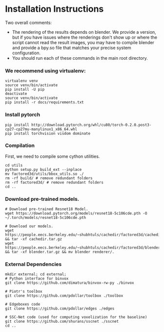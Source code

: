 # Installation Instructions

Two overall comments:
* The rendering of the results depends on blender. We provide a version, but if you have issues where the renderings don't show up or where the script cannot read the result images, you may have to compile blender and provide a bpy.so file that matches your precise system configuration.
* You should run each of these commands in the main root directory. 

### We recommend using virtualenv:
```
virtualenv venv
source venv/bin/activate
pip install -U pip
deactivate
source venv/bin/activate
pip install -r docs/requirements.txt
```

### Install pytorch
```
pip install http://download.pytorch.org/whl/cu80/torch-0.2.0.post3-cp27-cp27mu-manylinux1_x86_64.whl
pip install torchvision visdom dominate
```

### Compilation
First, we need to compile some cython utilities.
```
cd utils
python setup.py build_ext --inplace
mv factored3d/utils/bbox_utils.so ./
rm -rf build/ # remove redundant folders
rm -rf factored3d/ # remove redundant folders
cd ..
```

### Download pre-trained models.
```
# Download pre-trained Resnet18 Model.
wget https://download.pytorch.org/models/resnet18-5c106cde.pth -O ~/.torch/models/resnet18-5c106cde.pth

# Download our models.
wget https://people.eecs.berkeley.edu/~shubhtuls/cachedir/factored3d/cachedir.tar.gz && tar -xf cachedir.tar.gz
wget https://people.eecs.berkeley.edu/~shubhtuls/cachedir/factored3d/blender.tar.gz && tar -xf blender.tar.gz && mv blender renderer/.
```

### External Dependencies
```
mkdir external; cd external;
# Python interface for binvox
git clone https://github.com/dimatura/binvox-rw-py ./binvox

# Piotr's toolbox
git clone https://github.com/pdollar/toolbox ./toolbox

# Edgeboxes code
git clone https://github.com/pdollar/edges ./edges

# SSC-Net code (used for computing voxelization for the baseline)
git clone https://github.com/shurans/sscnet ./sscnet
cd ..
```
